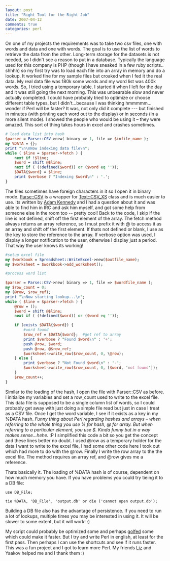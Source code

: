 ```yaml
---
layout: post
title: "Right Tool for the Right Job"
date: 2007-04-12
comments: true
categories: perl
---
```

On one of my projects the requirements was to take two csv files, one with words and data and one with words. The goal is to use the list of words to retrieve the data from the other. Long-term storage for the datasets is not needed, so I didn't see a reason to put in a database. Typically the language used for this company is PHP (though I have sneaked in a few ruby scripts.. shhhh) so my first try was to load each file into an array in memory and do a lookup. It worked fine for my sample files but croaked when I fed it the real data. My real data file was 180k some words and my word list was 400k words. So, I tried using a temporary table. I started it when I left for the day and it was still going the next morning. This was unbearable slow and never actually completed. I could have probably tried to optimize or choose different table types, but I didn't...because I was thinking hmmmmm... wonder if Perl will be faster? It was, not only did it complete --- but finished in minutes (with printing each word out to the display) or in seconds (in a more silent mode). I showed the people who would be using it – they were amazed. This sort of thing takes hours in excel and crashes sometimes. 

``` perl
# load data list into hash
$parser = Parse::CSV->new( binary => 1, file => $infile_name );
my %DATA = {};
print "\n\nNow indexing data file\n";
while ( $line = $parser->fetch ) {
	next if !$line;
	$word = shift @$line;	
	next if ( (!defined($word)) or ($word eq ''));
	$DATA{$word} = $line;
	print $verbose ? "Indexing $word\n" : '.';
} 
```

The files sometimes have foreign characters in it so I open it in binary mode. <a href="http://search.cpan.org/~adamk/Parse-CSV/">Parse::CSV</a> is a wrapper for <a href="http://search.cpan.org/~jwied/Text-CSV_XS/">Text::CSV_XS</a> class and is much easier to use. Its written by <a href="http://ali.as/">Adam Kennedy</a> and I had a question about it and was able to find him in IRC and ask him myself, and got some help from someone else in the room too -- pretty cool! Back to the code, I skip if the line is not defined, shift off the first element of the array. The fetch method always returns an array reference, so I must prefix it with @ to access it as an array and shift off the first element. If thats not defined or blank, I use as the key to store the reference to the array. If verbose option was used, I display a longer notification to the user, otherwise I display just a period. That way the user knows its working! 

``` perl
#setup excel file
my $workbook = Spreadsheet::WriteExcel->new($outfile_name);
my $worksheet = $workbook->add_worksheet();

#process word list

$parser = Parse::CSV->new( binary => 1, file => $wordfile_name );
my $row_count = 0;
my (@row, $row_ref);
print "\nNow starting lookup...\n";
while ( $line = $parser->fetch ) {
	@row = ();
	$word = shift @$line;
	next if ( (!defined($word)) or ($word eq ''));

	if (exists $DATA{$word}) {
		#word found
		$row_ref = $DATA{$word};  #get ref to array 
	  	print $verbose ? "Found $word\n" : '+';
		push @row, $word;
		push @row, @$row_ref;
		$worksheet->write_row($row_count, 0, \@row);
	} else {
	  	print $verbose ? "Not Found $word\n" : '-';
		$worksheet->write_row($row_count, 0, [$word, 'not found']);
	}
	$row_count++;
}
```

Similar to the loading of the hash, I open the file with Parser::CSV as before. I initialize my variables and set a row_count used to write to the excel file. This data file is supposed to be a single column list of words, so I could probably get away with just doing a simple file read but just in case I treat as a CSV file. Once I get the word variable, I see if it exists as a key in my %DATA hash. <em>Funny thing about Perl regarding hashes and arrays – when referring to the whole thing you use % for hash, @ for array. But when referring to a particular element, you use $. Kinda funny but in a way makes sense...hehe.</em> :P I simplified this code a bit so you get the concept and these lines better no doubt. I used @row as a temporary holder for the data I want to write to the excel file, I had some other code here I took out which had more to do with the @row. Finally I write the row array to the the excel file. The method requires an array ref, and \@row gives me a reference. 

Thats basically it. The loading of %DATA hash is of course, dependent on how much memory you have. If you have problems you could try tieing it to a DB file:

```
use DB_File;

tie %DATA, 'DB_File', 'output.db' or die ('cannot open output.db');
```

Building a DB file also has the advantage of persistence. If you need to run a lot of lookups, multiple times you may be interested in using it. It will be slower to some extent, but it will work! :)

My script could probably be optimized some and perhaps <a href="http://en.wikipedia.org/wiki/Perl#Perl_golf">golfed</a> some which could make it faster. But I try and write Perl in english, at least for the first pass. Then perhaps I can use the shortcuts and see if it runs faster. This was a fun project and I got to learn more Perl. My friends <a href="http://www.devchix.com/2006/09/18/allow-me-to-introduce-myself/">Liz</a> and Yaakov helped me and I thank them :)
